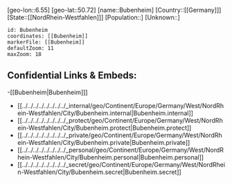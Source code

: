﻿---
location: [50.72,6.55]
mapzoom: [7,12] 
mapmarker: city 
type: City
tags:
- geo/City


SpocWebEntityId: 29388
isDeleted: false
confidential: public

---
[geo-lon::6.55]
[geo-lat::50.72]
[name::Bubenheim]
[Country::[[Germany]]]
[State::[[NordRhein-Westfahlen]]]
[Population::]
[Unknown::]


```leaflet
id: Bubenheim
coordinates: [[Bubenheim]]
markerFile: [[Bubenheim]]
defaultZoom: 11 
maxZoom: 18
```


## Confidential Links & Embeds: 
-[[Bubenheim|Bubenheim]]] 
- [[../../../../../../../../_internal/geo/Continent/Europe/Germany/West/NordRhein-Westfahlen/City/Bubenheim.internal|Bubenheim.internal]] 
- [[../../../../../../../../_protect/geo/Continent/Europe/Germany/West/NordRhein-Westfahlen/City/Bubenheim.protect|Bubenheim.protect]] 
- [[../../../../../../../../_private/geo/Continent/Europe/Germany/West/NordRhein-Westfahlen/City/Bubenheim.private|Bubenheim.private]] 
- [[../../../../../../../../_personal/geo/Continent/Europe/Germany/West/NordRhein-Westfahlen/City/Bubenheim.personal|Bubenheim.personal]] 
- [[../../../../../../../../_secret/geo/Continent/Europe/Germany/West/NordRhein-Westfahlen/City/Bubenheim.secret|Bubenheim.secret]] 
